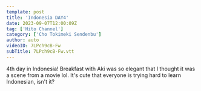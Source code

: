 ```yaml
---
template: post
title: 'Indonesia DAY4'
date: 2023-09-07T12:00:09Z
tag: ['Hito Channel']
category: ['Cho Tokimeki Sendenbu']
author: auto 
videoID: 7LPch9cB-Fw
subTitle: 7LPch9cB-Fw.vtt
---
```

4th day in Indonesia! Breakfast with Aki was so elegant that I thought it was a scene from a movie lol. It's cute that everyone is trying hard to learn Indonesian, isn't it?